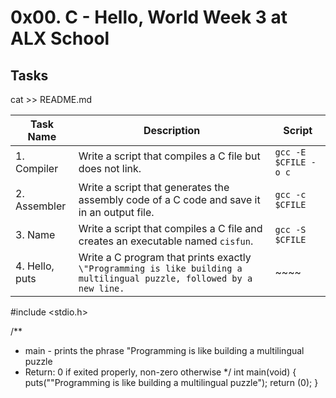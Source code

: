 # 0x00. C - Hello, World Week 3 at ALX School
## Tasks
cat >> README.md

| Task Name | Description | Script |
| --------- | ----------- | ------ |
| 1. Compiler | Write a script that compiles a C file but does not link. | `gcc -E $CFILE -o c`
| 2. Assembler | Write a script that generates the assembly code of a C code and save it in an output file. | `gcc -c $CFILE`
| 3. Name | Write a script that compiles a C file and creates an executable named `cisfun`. | `gcc -S $CFILE`
| 4. Hello, puts | Write a C program that prints exactly `\"Programming is like building a multilingual puzzle, followed by a new line.` | ~~~~
#include <stdio.h>

/**
 * main - prints the phrase "Programming is like building a multilingual puzzle
 * Return: 0 if exited properly, non-zero otherwise
 */
int main(void)
{
        puts("\"Programming is like building a multilingual puzzle");
        return (0);
}
~~~
